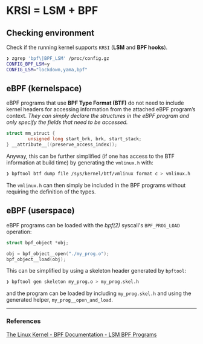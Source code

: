 # KRSI = LSM + BPF

## Checking environment

Check if the running kernel supports `KRSI` (**LSM** and **BPF hooks**).

```bash
❯ zgrep 'bpf\|BPF_LSM' /proc/config.gz 
CONFIG_BPF_LSM=y
CONFIG_LSM="lockdown,yama,bpf"
```

## eBPF (kernelspace)

eBPF programs that use **BPF Type Format (BTF)** do not need to include kernel headers for accessing information from the attached eBPF program’s context. *They can simply declare the structures in the eBPF program and only specify the fields that need to be accessed.*

```c
struct mm_struct {
        unsigned long start_brk, brk, start_stack;
} __attribute__((preserve_access_index));
```

Anyway, this can be further simplified (if one has access to the BTF information at build time) by generating the `vmlinux.h` with:

```bash
❯ bpftool btf dump file /sys/kernel/btf/vmlinux format c > vmlinux.h
```

The `vmlinux.h` can then simply be included in the BPF programs without requiring the definition of the types.

## eBPF (userspace)

eBPF programs can be loaded with the *bpf(2)* syscall's `BPF_PROG_LOAD` operation:

```c
struct bpf_object *obj;

obj = bpf_object__open("./my_prog.o");
bpf_object__load(obj);

```
This can be simplified by using a skeleton header generated by `bpftool`:

```bash
❯ bpftool gen skeleton my_prog.o > my_prog.skel.h
```

and the program can be loaded by including `my_prog.skel.h` and using the generated helper, `my_prog__open_and_load`.

---

### References

[The Linux Kernel - BPF Documentation - LSM BPF Programs](https://www.kernel.org/doc/html/latest/bpf/bpf_lsm.html)

